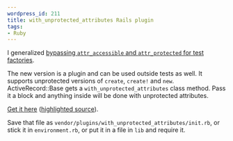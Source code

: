 ```yaml
--- 
wordpress_id: 211
title: with_unprotected_attributes Rails plugin
tags: 
- Ruby
---
```

I generalized <a href="http://henrik.nyh.se/2007/10/bypassing-attr_accessible-and-attr_protected-for-test-factories">bypassing <code>attr_accessible</code> and <code>attr_protected</code> for test factories</a>.

The new version is a plugin and can be used outside tests as well. It supports unprotected versions of <code>create</code>, <code>create!</code> and <code>new</code>. ActiveRecord::Base gets a <code>with_unprotected_attributes</code> class method. Pass it a block and anything inside will be done with unprotected attributes.

<a href="http://pastie.textmate.org/pastes/148227/download">Get it here</a> (<a href="http://pastie.textmate.org/148227">highlighted source</a>).

Save that file as <code>vendor/plugins/with_unprotected_attributes/init.rb</code>, or stick it in <code>environment.rb</code>, or put it in a file in <code>lib</code> and require it.
